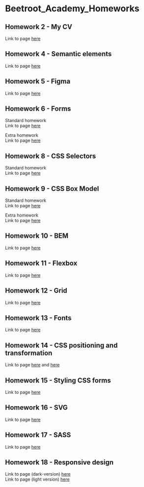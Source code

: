 # Beetroot_Academy_Homeworks   
   
## Homework 2 - My CV   
Link to page [here](https://ruslana-p.github.io/Beetroot_Academy_Homeworks/Homework-02_My-CV/index.html)

## Homework 4 - Semantic elements  
Link to page [here](https://ruslana-p.github.io/Beetroot_Academy_Homeworks/Homework-04_Semantic-elements/index.html)  

## Homework 5 - Figma
Link to page [here](https://ruslana-p.github.io/Beetroot_Academy_Homeworks/Homework-05_Figma/index.html)  

## Homework 6 - Forms

Standard homework  
Link to page [here](https://ruslana-p.github.io/Beetroot_Academy_Homeworks/Homework-06_Forms/index.html)

Extra homework  
Link to page [here](https://ruslana-p.github.io/Beetroot_Academy_Homeworks/Homework-06_Forms/index2.html)

## Homework 8 - CSS Selectors    

Standard homework     
Link to page [here](https://ruslana-p.github.io/Beetroot_Academy_Homeworks/Homework-08_CSS-selectors/index.html)

## Homework 9 - CSS Box Model

Standard homework     
Link to page [here](https://ruslana-p.github.io/Beetroot_Academy_Homeworks/Homework-09_CSS-Box-Model/index.html)

Extra homework  
Link to page  [here](https://ruslana-p.github.io/Beetroot_Academy_Homeworks/Homework-09_CSS-Box-Model/index2.html)

## Homework 10 - BEM

Link to page [here](https://ruslana-p.github.io/Beetroot_Academy_Homeworks/Homework-10_BEM/index.html)

## Homework 11 - Flexbox

Link to page [here](https://ruslana-p.github.io/Beetroot_Academy_Homeworks/Homework-11_Flexbox/index.html)

## Homework 12 - Grid

Link to page [here](https://ruslana-p.github.io/Beetroot_Academy_Homeworks/Homework-12_Grid/index.html)

## Homework 13 - Fonts

Link to page [here](https://ruslana-p.github.io/Beetroot_Academy_Homeworks/Homework-13_Fonts/index.html)

## Homework 14 - CSS positioning and transformation

Link to page [here](https://ruslana-p.github.io/Beetroot_Academy_Homeworks/Homework-14_CSS-positioning-and-transformation/index.html) and
[here](https://ruslana-p.github.io/Beetroot_Academy_Homeworks/Homework-14_CSS-positioning-and-transformation/page2.html)

## Homework 15 - Styling CSS forms    

Link to page [here](https://ruslana-p.github.io/Beetroot_Academy_Homeworks/Homework-15_Styling-CSS-forms/index.html)

## Homework 16 - SVG

Link to page [here](https://ruslana-p.github.io/Beetroot_Academy_Homeworks/Homework-16_SVG/index.html)

## Homework 17 - SASS

Link to page [here](https://ruslana-p.github.io/Beetroot_Academy_Homeworks/Homework-17_SASS/index.html)

## Homework 18 - Responsive design

Link to page (dark-version)  [here](https://ruslana-p.github.io/Beetroot_Academy_Homeworks/Homework-16_SVG/dark-mockup/index.html)     
Link to page (light version) [here](https://ruslana-p.github.io/Beetroot_Academy_Homeworks/Homework-16_SVG/light-mockup/index.html)